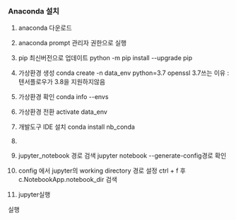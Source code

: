 ### Anaconda 설치

1. anaconda 다운로드
2. anaconda prompt 관리자 권한으로 실행
3. pip 최신버전으로 업데이트
   python -m pip install --upgrade pip
4. 가상환경 생성
   conda create -n data_env python=3.7 openssl
   3.7쓰는 이유 : 텐서플로우가 3.8을 지원하지않음
5. 가상환경 확인
   conda info --envs

8. 가상환경 전환
   activate data_env
9. 개발도구 IDE 설치
   conda install nb_conda
10.  
11. jupyter_notebook 경로 검색
    jupyter notebook --generate-config경로 확인
12. config 에서 jupyter의 working directory 경로 설정
    ctrl + f 후 c.NotebookApp.notebook_dir 검색
13. jupyter실행



실행

